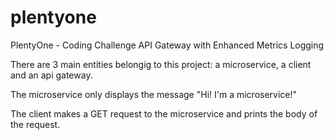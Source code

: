 # plentyone
PlentyOne - Coding Challenge
API Gateway with Enhanced Metrics Logging

There are 3 main entities belongig to this project: a microservice, a client and an api gateway.

The microservice only displays the message "Hi! I'm a microservice!"

The client makes a GET request to the microservice and prints the body of the request.



